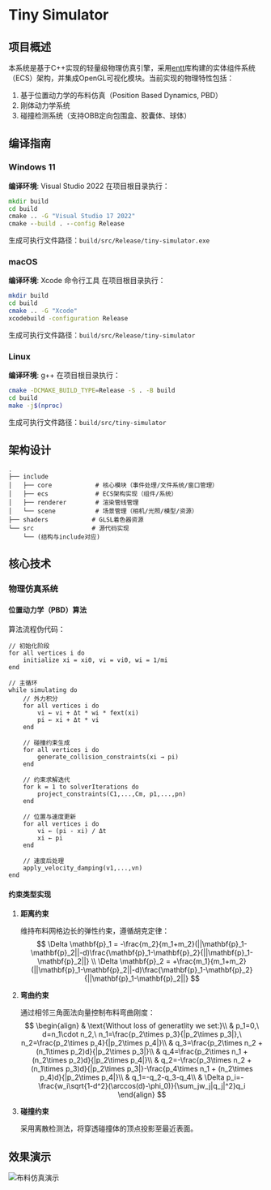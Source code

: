 # Tiny Simulator



## 项目概述

本系统是基于C++实现的轻量级物理仿真引擎，采用[entt](https://github.com/skypjack/entt)库构建的实体组件系统（ECS）架构，并集成OpenGL可视化模块。当前实现的物理特性包括：

1. 基于位置动力学的布料仿真（Position Based Dynamics, PBD）
2. 刚体动力学系统
3. 碰撞检测系统（支持OBB定向包围盒、胶囊体、球体）



## 编译指南

### Windows 11
**编译环境**: Visual Studio 2022
在项目根目录执行：
```cmd
mkdir build
cd build
cmake .. -G "Visual Studio 17 2022"
cmake --build . --config Release
```
生成可执行文件路径：`build/src/Release/tiny-simulator.exe`

### macOS
**编译环境**: Xcode 命令行工具
在项目根目录执行：
```bash
mkdir build
cd build
cmake .. -G "Xcode"
xcodebuild -configuration Release
```
生成可执行文件路径：`build/src/Release/tiny-simulator`

### Linux
**编译环境**: g++
在项目根目录执行：
```bash
cmake -DCMAKE_BUILD_TYPE=Release -S . -B build
cd build
make -j$(nproc)
```
生成可执行文件路径：`build/src/tiny-simulator`



## 架构设计

```
.
├── include
│   ├── core            # 核心模块（事件处理/文件系统/窗口管理）
│   ├── ecs             # ECS架构实现（组件/系统）
│   ├── renderer        # 渲染管线管理
│   └── scene           # 场景管理（相机/光照/模型/资源）
├── shaders            # GLSL着色器资源
└── src                # 源代码实现
    └── (结构与include对应)
```



## 核心技术

### 物理仿真系统

#### 位置动力学（PBD）算法
算法流程伪代码：
```pseudocode
// 初始化阶段
for all vertices i do
    initialize xi = xi0, vi = vi0, wi = 1/mi
end

// 主循环
while simulating do
    // 外力积分
    for all vertices i do
        vi ← vi + Δt * wi * fext(xi)
        pi ← xi + Δt * vi
    end

    // 碰撞约束生成
    for all vertices i do
        generate_collision_constraints(xi → pi)
    end

    // 约束求解迭代
    for k = 1 to solverIterations do
        project_constraints(C1,...,Cm, p1,...,pn)
    end

    // 位置与速度更新
    for all vertices i do
        vi ← (pi - xi) / Δt
        xi ← pi
    end

    // 速度后处理
    apply_velocity_damping(v1,...,vn)
end
```

#### 约束类型实现

1. **距离约束**

   维持布料网格边长的弹性约束，遵循胡克定律：
   $$
   \Delta \mathbf{p}_1 = -\frac{m_2}{m_1+m_2}(||\mathbf{p}_1-\mathbf{p}_2||-d)\frac{\mathbf{p}_1-\mathbf{p}_2}{||\mathbf{p}_1-\mathbf{p}_2||} \\
   \Delta \mathbf{p}_2 = +\frac{m_1}{m_1+m_2}(||\mathbf{p}_1-\mathbf{p}_2||-d)\frac{\mathbf{p}_1-\mathbf{p}_2}{||\mathbf{p}_1-\mathbf{p}_2||}
   $$

2. **弯曲约束**

   通过相邻三角面法向量控制布料弯曲刚度：
   $$
   \begin{align}
   & \text{Without loss of generatlity we set:}\\
   & p_1=0,\ d=n_1\cdot n_2,\ n_1=\frac{p_2\times p_3}{|p_2\times p_3|},\ n_2=\frac{p_2\times p_4}{|p_2\times p_4|}\\
   & q_3=\frac{p_2\times n_2 + (n_1\times p_2)d}{|p_2\times p_3|}\\
   & q_4=\frac{p_2\times n_1 + (n_2\times p_2)d}{|p_2\times p_4|}\\
   & q_2=-\frac{p_3\times n_2 + (n_1\times p_3)d}{|p_2\times p_3|}-\frac{p_4\times n_1 + (n_2\times p_4)d}{|p_2\times p_4|}\\
   & q_1=-q_2-q_3-q_4\\
   & \Delta p_i=-\frac{w_i\sqrt{1-d^2}(\arccos(d)-\phi_0)}{\sum_jw_j|q_j|^2}q_i
   \end{align}
   $$

3. **碰撞约束**

   采用离散检测法，将穿透碰撞体的顶点投影至最近表面。



## 效果演示

![布料仿真演示](./assets/pbd.gif)
